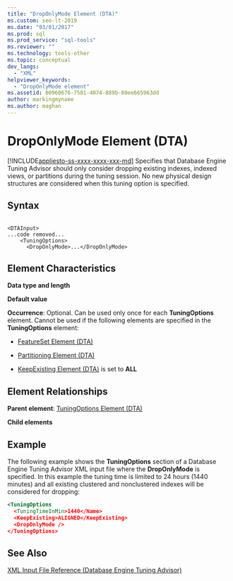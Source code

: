 ```yaml
---
title: "DropOnlyMode Element (DTA)"
ms.custom: seo-lt-2019
ms.date: "03/01/2017"
ms.prod: sql
ms.prod_service: "sql-tools"
ms.reviewer: ""
ms.technology: tools-other
ms.topic: conceptual
dev_langs: 
  - "XML"
helpviewer_keywords: 
  - "DropOnlyMode element"
ms.assetid: 80960676-7581-4074-889b-80ee665963dd
author: markingmyname
ms.author: maghan
---
```

# DropOnlyMode Element (DTA)
[!INCLUDE[appliesto-ss-xxxx-xxxx-xxx-md](../../includes/appliesto-ss-xxxx-xxxx-xxx-md.md)]
  Specifies that Database Engine Tuning Advisor should only consider dropping existing indexes, indexed views, or partitions during the tuning session. No new physical design structures are considered when this tuning option is specified.  
  
## Syntax  
  
```  
  
<DTAInput>  
...code removed...  
    <TuningOptions>  
      <DropOnlyMode>...</DropOnlyMode>  
```  
  
## Element Characteristics  
 **Data type and length**  
  
 **Default value**  
  
 **Occurrence**: Optional. Can be used only once for each **TuningOptions** element. Cannot be used if the following elements are specified in the **TuningOptions** element:  
  
-   [FeatureSet Element &#40;DTA&#41;](../../tools/dta/featureset-element-dta.md)  
  
-   [Partitioning Element &#40;DTA&#41;](../../tools/dta/partitioning-element-dta.md)  
  
-   [KeepExisting Element &#40;DTA&#41;](../../tools/dta/keepexisting-element-dta.md) is set to **ALL**  
  
## Element Relationships  
 **Parent element**: [TuningOptions Element &#40;DTA&#41;](../../tools/dta/tuningoptions-element-dta.md)  
  
 **Child elements**  
  
## Example  
 The following example shows the **TuningOptions** section of a Database Engine Tuning Advisor XML input file where the **DropOnlyMode** is specified. In this example the tuning time is limited to 24 hours (1440 minutes) and all existing clustered and nonclustered indexes will be considered for dropping:  
  
```xml  
<TuningOptions  
  <TuningTimeInMin>1440</Name>  
  <KeepExisting>ALIGNED</KeepExisting>  
  <DropOnlyMode />  
</TuningOptions>  
```  
  
## See Also  
 [XML Input File Reference &#40;Database Engine Tuning Advisor&#41;](../../tools/dta/xml-input-file-reference-database-engine-tuning-advisor.md)  
  
  
